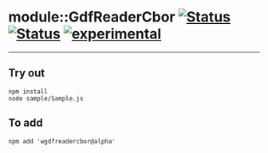 
# module::GdfReaderCbor [![Status](https://circleci.com/gh/Wandalen/wGdfReaderCbor.svg?style=shield)](https://img.shields.io/circleci/build/github/Wandalen/wGdfReaderCbor?label=Test&logo=Test) [![Status](https://github.com/Wandalen/wGdfReaderCbor/workflows/Test/badge.svg)](https://github.com/Wandalen/wGdfReaderCbor/actions?query=workflow%3ATest) [![experimental](https://img.shields.io/badge/stability-experimental-orange.svg)](https://github.com/emersion/stability-badges#experimental)

___

## Try out
```
npm install
node sample/Sample.js
```

## To add
```
npm add 'wgdfreadercbor@alpha'
```

